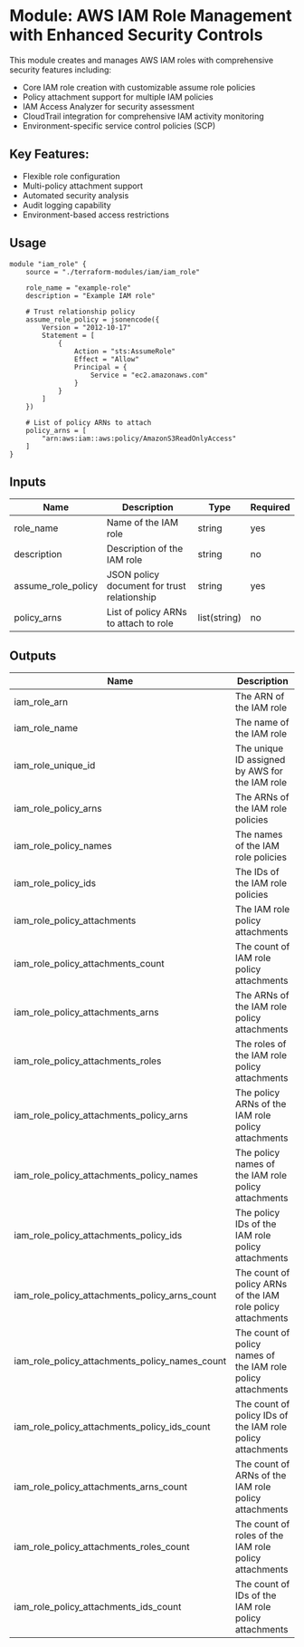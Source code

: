 



# Module: AWS IAM Role Management with Enhanced Security Controls

 This module creates and manages AWS IAM roles with comprehensive security features including:
 
 - Core IAM role creation with customizable assume role policies
 - Policy attachment support for multiple IAM policies
 - IAM Access Analyzer for security assessment
 - CloudTrail integration for comprehensive IAM activity monitoring
 - Environment-specific service control policies (SCP)
 
## Key Features:
 - Flexible role configuration
 - Multi-policy attachment support
 - Automated security analysis
 - Audit logging capability
 - Environment-based access restrictions

## Usage

```hcl
module "iam_role" {
    source = "./terraform-modules/iam/iam_role"
    
    role_name = "example-role"
    description = "Example IAM role"
    
    # Trust relationship policy
    assume_role_policy = jsonencode({
        Version = "2012-10-17"
        Statement = [
            {
                Action = "sts:AssumeRole"
                Effect = "Allow"
                Principal = {
                    Service = "ec2.amazonaws.com"
                }
            }
        ]
    })

    # List of policy ARNs to attach
    policy_arns = [
        "arn:aws:iam::aws:policy/AmazonS3ReadOnlyAccess"
    ]
}
```

## Inputs

| Name | Description | Type | Required |
|------|-------------|------|----------|
| role_name | Name of the IAM role | string | yes |
| description | Description of the IAM role | string | no |
| assume_role_policy | JSON policy document for trust relationship | string | yes |
| policy_arns | List of policy ARNs to attach to role | list(string) | no |

## Outputs

| Name | Description |
|------|-------------|
| iam_role_arn | The ARN of the IAM role |
| iam_role_name | The name of the IAM role |
| iam_role_unique_id | The unique ID assigned by AWS for the IAM role |
| iam_role_policy_arns | The ARNs of the IAM role policies |
| iam_role_policy_names | The names of the IAM role policies |
| iam_role_policy_ids | The IDs of the IAM role policies |
| iam_role_policy_attachments | The IAM role policy attachments |
| iam_role_policy_attachments_count | The count of IAM role policy attachments |
| iam_role_policy_attachments_arns | The ARNs of the IAM role policy attachments |
| iam_role_policy_attachments_roles | The roles of the IAM role policy attachments |
| iam_role_policy_attachments_policy_arns | The policy ARNs of the IAM role policy attachments |
| iam_role_policy_attachments_policy_names | The policy names of the IAM role policy attachments |
| iam_role_policy_attachments_policy_ids | The policy IDs of the IAM role policy attachments |
| iam_role_policy_attachments_policy_arns_count | The count of policy ARNs of the IAM role policy attachments |
| iam_role_policy_attachments_policy_names_count | The count of policy names of the IAM role policy attachments |
| iam_role_policy_attachments_policy_ids_count | The count of policy IDs of the IAM role policy attachments |
| iam_role_policy_attachments_arns_count | The count of ARNs of the IAM role policy attachments |
| iam_role_policy_attachments_roles_count | The count of roles of the IAM role policy attachments |
| iam_role_policy_attachments_ids_count | The count of IDs of the IAM role policy attachments |
